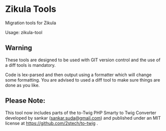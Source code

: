 Zikula Tools
============

Migration tools for Zikula

Usage:
    zikula-tool

Warning
-------

These tools are designed to be used with GIT version control and the use of
a diff tools is mandatory.

Code is lex-parsed and then output using a formatter which will change some
formatting. You are advised to used a diff tool to make sure things are done
as you like.


Please Note:
------------

This tool now includes parts of the to-Twig PHP Smarty to Twig Converter developed by sankar (sankar.suda@gmail.com)
and published under an MIT license at https://github.com/2stech/to-twig .